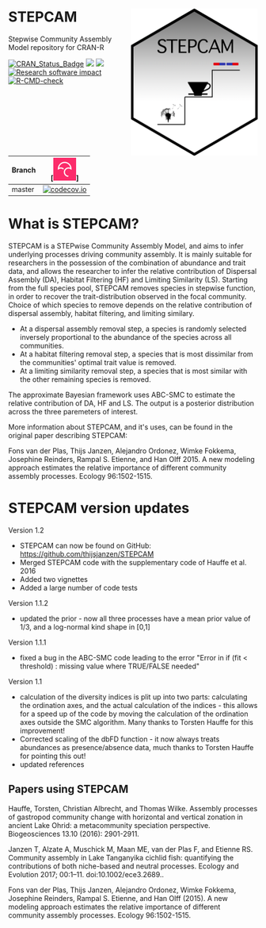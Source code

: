 # STEPCAM <img src="pics/stepcam_sticker.png" align="right" width="256" />
Stepwise Community Assembly Model repository for CRAN-R

[![CRAN_Status_Badge](http://www.r-pkg.org/badges/version/STEPCAM)](https://cran.r-project.org/package=STEPCAM)
[![](http://cranlogs.r-pkg.org/badges/grand-total/STEPCAM)](https://cran.r-project.org/package=STEPCAM)
[![](http://cranlogs.r-pkg.org/badges/STEPCAM)](https://cran.r-project.org/package=STEPCAM)
[![Research software impact](http://depsy.org/api/package/cran/STEPCAM/badge.svg)](http://depsy.org/package/r/STEPCAM)
[![R-CMD-check](https://github.com/thijsjanzen/STEPCAM/workflows/R-CMD-check/badge.svg)](https://github.com/thijsjanzen/STEPCAM/actions)

Branch|[![Codecov logo](pics/Codecov.png)]
---|---
master|[![codecov.io](https://codecov.io/gh/thijsjanzen/STEPCAM/branch/master/graph/badge.svg)](https://codecov.io/gh/thijsjanzen/STEPCAM)







# What is STEPCAM?
STEPCAM is a STEPwise Community Assembly Model, and aims to infer underlying processes driving community assembly. It is mainly suitable for researchers in the possession of the combination of abundance and trait data, and allows the researcher to infer  the relative contribution of Dispersal Assembly (DA), Habitat Filtering (HF) and Limiting Similarity (LS).
Starting from the full species pool, STEPCAM removes species in stepwise function, in order to recover the trait-distribution observed in the focal community. 
Choice of which species to remove depends on the relative contribution of dispersal assembly, habitat filtering, and limiting similary. 
- At a dispersal assembly removal step, a species is randomly selected inversely proportional to the abundance of the species across all communities. 
- At a habitat filtering removal step, a species that is most dissimilar from the communities' optimal trait value is removed. 
- At a limiting similarity removal step, a species that is most similar with the other remaining species is removed. 

The approximate Bayesian framework uses ABC-SMC to estimate the relative contribution of DA, HF and LS. The output is a posterior distribution across the three paremeters of interest.

More information about STEPCAM, and it's uses, can be found in the original paper describing STEPCAM:

Fons van der Plas, Thijs Janzen, Alejandro Ordonez, Wimke Fokkema, Josephine Reinders, Rampal S. Etienne, and Han Olff 2015. A new modeling approach estimates the relative importance of different community assembly processes. Ecology 96:1502-1515.

# STEPCAM version updates
Version 1.2 
  - STEPCAM can now be found on GitHub: https://github.com/thijsjanzen/STEPCAM 
  - Merged STEPCAM code with the supplementary code of Hauffe et al. 2016 
  - Added two vignettes 
  - Added a large number of code tests 

Version 1.1.2 
  - updated the prior - now all three processes have a mean prior value of 1/3, and a log-normal kind shape in [0,1]

Version 1.1.1 
- fixed a bug in the ABC-SMC code leading to the error "Error in if (fit < threshold)  : missing value where TRUE/FALSE needed" 

Version 1.1 
- calculation of the diversity indices is plit up into two parts: calculating the ordination axes, and the actual calculation of the indices - this allows for a speed up of the code by moving the calculation of the ordination axes outside the SMC algorithm. Many thanks to Torsten Hauffe for this improvement! 
- Corrected scaling of the dbFD function - it now always treats abundances as presence/absence data, much thanks to Torsten Hauffe for pointing this out! 
- updated references 

## Papers using STEPCAM

Hauffe, Torsten, Christian Albrecht, and Thomas Wilke. Assembly processes of gastropod community change with horizontal and vertical zonation in ancient Lake Ohrid: a metacommunity speciation perspective. Biogeosciences 13.10 (2016): 2901-2911.

Janzen T, Alzate A, Muschick M, Maan ME, van der Plas F, and Etienne RS. Community assembly in Lake Tanganyika cichlid fish: quantifying the contributions of both niche-based and neutral processes. Ecology and Evolution 2017; 00:1–11. doi:10.1002/ece3.2689..

Fons van der Plas, Thijs Janzen, Alejandro Ordonez, Wimke Fokkema, Josephine Reinders, Rampal S. Etienne, and Han Olff (2015). A new modeling approach estimates the relative importance of different community assembly processes. Ecology 96:1502-1515.
